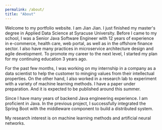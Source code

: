 ```yaml
---
permalink: /about/
title: "About"
---
```


Welcome to my portfolio website. I am Jian Jian. I just finished my master's degree in Applied Data Science at Syracuse University. Before I came to my school, I was a Senior Java Software Engineer with 12 years of experience in e-commerce, health care, web portal, as well as in the offshore finance sector. I also have many practices in microservice architecture design and agile development. To promote my career to the next level, I started my plan for my continuing education 3 years ago. 

For the past few months, I was working on my internship in a company as a data scientist to help the customer to minging values from their intellectual properties. On the other hand, I also worked in a research lab to experiment with a variety of machine learning methods. I have a paper under preparation. And it is expected to be published around this summer. 

Since I have many years of backend Java engineering experience. I am proficient in Java. In the previous project, I successfully integrated the Spring Boot with the middleware component to build a distributed system. 

My research interest is on machine learning methods and artificial neural networks.
